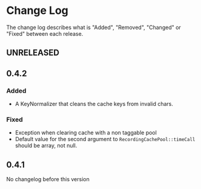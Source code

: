 # Change Log

The change log describes what is "Added", "Removed", "Changed" or "Fixed" between each release. 

## UNRELEASED

## 0.4.2

### Added

* A KeyNormalizer that cleans the cache keys from invalid chars.

### Fixed

* Exception when clearing cache with a non taggable pool
* Default value for the second argument to `RecordingCachePool::timeCall` should be array, not null. 

## 0.4.1

No changelog before this version
